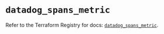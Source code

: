 # `datadog_spans_metric`

Refer to the Terraform Registry for docs: [`datadog_spans_metric`](https://registry.terraform.io/providers/datadog/datadog/3.70.0/docs/resources/spans_metric).
